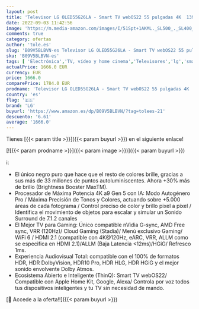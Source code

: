 ```yaml
---
layout: post
title: 'Televisor LG OLED55G26LA - Smart TV webOS22 55 pulgadas 4K  139 cm  OLED evo Gallery Edition  Procesador Inteligente 4K a9 Gen 5 IA  compatible formatos HDR  HDR Dolby Vision  Dolby Atmos  TV Gaming'
date: 2022-09-03 11:42:56
image: 'https://m.media-amazon.com/images/I/51Spt+1AKML._SL500_._SL400_.jpg'
comments: true
category: ofertas
author: 'tole.es'
slug: 'B09V5BLBVN-es Televisor LG OLED55G26LA - Smart TV webOS22 55 pulgadas 4K...'
sku: 'B09V5BLBVN-es'
tags: [ 'Electrónica','TV, vídeo y home cinema','Televisores','lg','smart','televisor','tv','🇪🇸', ]
actualPrice: 1666.0 EUR
currency: EUR
price: 1666.0
comparePrice: 1784.0 EUR
prodname: 'Televisor LG OLED55G26LA - Smart TV webOS22 55 pulgadas 4K  139 cm  OLED evo Gallery Edition  Procesador Inteligente 4K a9 Gen 5 IA  compatible formatos HDR  HDR Dolby Vision  Dolby Atmos  TV Gaming'
country: 'es'
flag: '🇪🇸'
brand: 'LG'
buyurl: 'https://www.amazon.es/dp/B09V5BLBVN/?tag=tolees-21'
descuento: '6.61'
average: '1666.0'
---
```


Tienes [{{< param title >}}]({{< param buyurl >}}) en el siguiente enlace!

[![{{< param prodname >}}]({{< param image >}})]({{< param buyurl >}})

ℹ️:

- El único negro puro que hace que el resto de colores brille, gracias a sus más de 33 millones de puntos autoluminiscentes. Ahora +30% más de brillo (Brightness Booster MaxTM).
- Procesador de Máxima Potencia 4K a9 Gen 5 con IA: Modo Autogénero Pro / Máxima Precisión de Tonos y Colores, actuando sobre +5.000 áreas de cada fotograma / Control preciso de color y brillo pixel a pixel / Identifica el movimiento de objetos para escalar y simular un Sonido Surround de 7.1.2 canales
- El Mejor TV para Gaming: Único compatible nVidia G-sync, AMD Free sync, VRR (120Hz)/ Cloud Gaming (Stadia)/ Menú exclusivo Gaming/ WiFi 6 / HDMI 2.1 (compatible con 4K@120Hz, eARC, VRR, ALLM como se especifica en HDMI 2.1)/ALLM (Baja Latencia <12ms)/HGiG/ Refresco 1ms.
- Experiencia Audiovisual Total: compatible con el 100% de formatos HDR, HDR DolbyVision, HDR10 Pro, HDR HLG, HDR HGiG y el mejor sonido envolvente Dolby Atmos.
- Ecosistema Abierto e Inteligente (ThinQ): Smart TV webOS22/ Compatible con Apple Home Kit, Google, Alexa/ Controla por voz todos tus dispositivos inteligentes y tu TV sin necesidad de mando.

[🛒 Accede a la oferta!!]({{< param buyurl >}})
